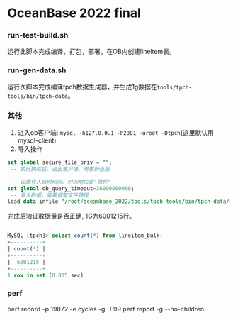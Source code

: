 # OceanBase 2022 final

### run-test-build.sh
运行此脚本完成编译，打包，部署，在OB内创建lineitem表。

### run-gen-data.sh
运行次脚本完成编译tpch数据生成器，并生成1g数据在`tools/tpch-tools/bin/tpch-data`。

### 其他
1. 进入ob客户端: `mysql -h127.0.0.1 -P2881 -uroot -Dtpch`(这里默认用mysql-client)
2. 导入操作
```sql
set global secure_file_priv = "";
 -- 执行换成后，退出客户端，再重新连接

 -- 设置导入超时时间。时间单位是"微秒"
set global ob_query_timeout=36000000000;
 -- 导入数据。需要调整文件路径
load data infile "/root/oceanbase_2022/tools/tpch-tools/bin/tpch-data/lineitem.tbl" into table lineitem_bulk fields terminated by "|";
```

完成后验证数据量是否正确, 1G为6001215行。
```sql

MySQL [tpch]> select count(*) from lineitem_bulk;
+----------+
| count(*) |
+----------+
|  6001215 |
+----------+
1 row in set (0.005 sec)
```

### perf

perf record -p 19872 -e cycles -g -F99
perf report -g --no-children